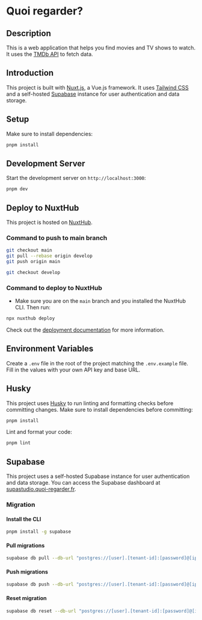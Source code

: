 # Quoi regarder?

## Description

This is a web application that helps you find movies and TV shows to watch. It uses
the [TMDb API](https://www.themoviedb.org/documentation/api) to fetch data.

## Introduction

This project is built with [Nuxt.js](https://nuxtjs.org/), a Vue.js framework. It
uses [Tailwind CSS](https://tailwindcss.com/) and a self-hosted [Supabase](https://supabase.io/) instance for user
authentication and data storage.

## Setup

Make sure to install dependencies:

```bash
pnpm install
```

## Development Server

Start the development server on `http://localhost:3000`:

```bash
pnpm dev
```

## Deploy to NuxtHub

This project is hosted on [NuxtHub](https://admin.hub.nuxt.com/).

### Command to push to main branch

```bash
git checkout main
git pull --rebase origin develop
git push origin main

git checkout develop
```

### Command to deploy to NuxtHub

- Make sure you are on the `main` branch and you installed the NuxtHub CLI. Then run:

```bash
npx nuxthub deploy
```

Check out the [deployment documentation](https://nuxt.com/docs/getting-started/deployment) for more information.

## Environment Variables

Create a `.env` file in the root of the project matching the `.env.example` file. Fill in the values with your own API
key and base URL.

## Husky

This project uses [Husky](https://typicode.github.io/husky) to run linting and formatting checks before committing
changes. Make sure to install dependencies before committing:

```bash
pnpm install
```

Lint and format your code:

```bash
pnpm lint
```

## Supabase

This project uses a self-hosted Supabase instance for user authentication and data storage. You can access the Supabase
dashboard at [supastudio.quoi-regarder.fr](https://supastudio.quoi-regarder.fr/).

### Migration

#### Install the CLI

```bash
pnpm install -g supabase
```

#### Pull migrations

```bash
supabase db pull --db-url "postgres://[user].[tenant-id]:[password]@[ip]:[port]/[db-name]"
```

#### Push migrations

```bash
supabase db push --db-url "postgres://[user].[tenant-id]:[password]@[ip]:[port]/[db-name]"
```

#### Reset migration

```bash
supabase db reset --db-url "postgres://[user].[tenant-id]:[password]@[ip]:[port]/[db-name] -f supabase/migrations/<file>.sql"
```
